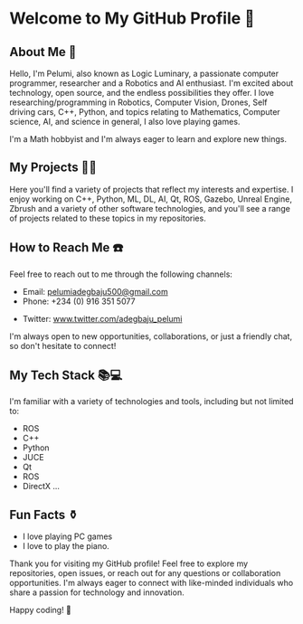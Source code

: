 # Welcome to My GitHub Profile 👋

## About Me 📖

Hello, I'm Pelumi, also known as Logic Luminary, a passionate computer programmer, researcher and a Robotics and AI enthusiast. I'm excited about technology, open source, and the endless possibilities they offer. I love researching/programming in Robotics, Computer Vision, Drones, Self driving cars, C++, Python, and topics relating to Mathematics, Computer science, AI, and science in general, I also love playing games. 

I'm a Math hobbyist and I'm always eager to learn and explore new things. 

## My Projects 👩‍💻

Here you'll find a variety of projects that reflect my interests and expertise. I enjoy working on C++, Python, ML, DL, AI, Qt, ROS, Gazebo, Unreal Engine, Zbrush and a variety of other software technologies, and you'll see a range of projects related to these topics in my repositories.

## How to Reach Me ☎️

Feel free to reach out to me through the following channels:

- Email: pelumiadegbaju500@gmail.com
- Phone: +234 (0) 916 351 5077
<!-- LinkedIn: [My LinkedIn Profile] -->
- Twitter: www.twitter.com/adegbaju_pelumi
<!-- Website: www.pelumiadegbaju.w3spaces.com *still in development, would soon be done with it.* -->

I'm always open to new opportunities, collaborations, or just a friendly chat, so don't hesitate to connect!

## My Tech Stack 📚💻

I'm familiar with a variety of technologies and tools, including but not limited to:

- ROS
- C++
- Python
- JUCE
- Qt
- ROS
- DirectX ...

## Fun Facts ⚱️

- I love playing PC games
- I love to play the piano.

Thank you for visiting my GitHub profile! Feel free to explore my repositories, open issues, or reach out for any questions or collaboration opportunities. I'm always eager to connect with like-minded individuals who share a passion for technology and innovation.

Happy coding! 🚀

<!---
Tobiloba27/Tobiloba27 is a ✨ special ✨ repository because its `README.md` (this file) appears on your GitHub profile.
You can click the Preview link to take a look at your changes.
--->
